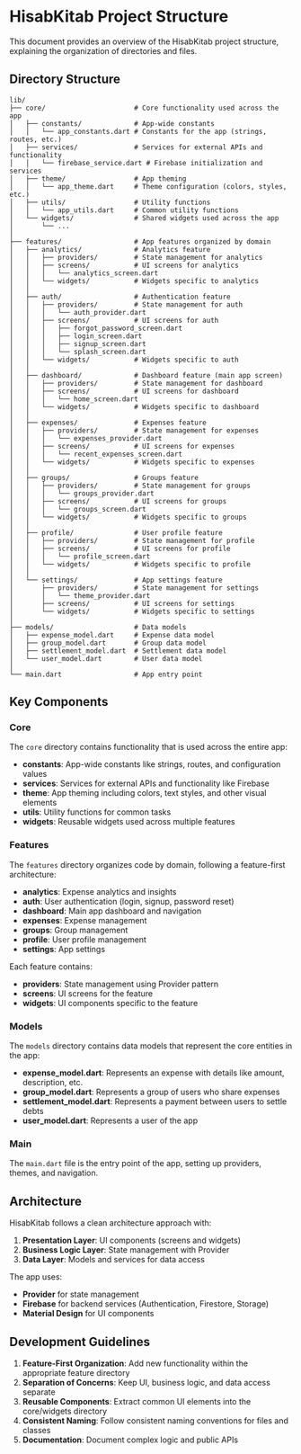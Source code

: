 # HisabKitab Project Structure

This document provides an overview of the HisabKitab project structure, explaining the organization of directories and files.

## Directory Structure

```
lib/
├── core/                      # Core functionality used across the app
│   ├── constants/             # App-wide constants
│   │   └── app_constants.dart # Constants for the app (strings, routes, etc.)
│   ├── services/              # Services for external APIs and functionality
│   │   └── firebase_service.dart # Firebase initialization and services
│   ├── theme/                 # App theming
│   │   └── app_theme.dart     # Theme configuration (colors, styles, etc.)
│   ├── utils/                 # Utility functions
│   │   └── app_utils.dart     # Common utility functions
│   └── widgets/               # Shared widgets used across the app
│       └── ...
│
├── features/                  # App features organized by domain
│   ├── analytics/             # Analytics feature
│   │   ├── providers/         # State management for analytics
│   │   ├── screens/           # UI screens for analytics
│   │   │   └── analytics_screen.dart
│   │   └── widgets/           # Widgets specific to analytics
│   │
│   ├── auth/                  # Authentication feature
│   │   ├── providers/         # State management for auth
│   │   │   └── auth_provider.dart
│   │   ├── screens/           # UI screens for auth
│   │   │   ├── forgot_password_screen.dart
│   │   │   ├── login_screen.dart
│   │   │   ├── signup_screen.dart
│   │   │   └── splash_screen.dart
│   │   └── widgets/           # Widgets specific to auth
│   │
│   ├── dashboard/             # Dashboard feature (main app screen)
│   │   ├── providers/         # State management for dashboard
│   │   ├── screens/           # UI screens for dashboard
│   │   │   └── home_screen.dart
│   │   └── widgets/           # Widgets specific to dashboard
│   │
│   ├── expenses/              # Expenses feature
│   │   ├── providers/         # State management for expenses
│   │   │   └── expenses_provider.dart
│   │   ├── screens/           # UI screens for expenses
│   │   │   └── recent_expenses_screen.dart
│   │   └── widgets/           # Widgets specific to expenses
│   │
│   ├── groups/                # Groups feature
│   │   ├── providers/         # State management for groups
│   │   │   └── groups_provider.dart
│   │   ├── screens/           # UI screens for groups
│   │   │   └── groups_screen.dart
│   │   └── widgets/           # Widgets specific to groups
│   │
│   ├── profile/               # User profile feature
│   │   ├── providers/         # State management for profile
│   │   ├── screens/           # UI screens for profile
│   │   │   └── profile_screen.dart
│   │   └── widgets/           # Widgets specific to profile
│   │
│   └── settings/              # App settings feature
│       ├── providers/         # State management for settings
│       │   └── theme_provider.dart
│       ├── screens/           # UI screens for settings
│       └── widgets/           # Widgets specific to settings
│
├── models/                    # Data models
│   ├── expense_model.dart     # Expense data model
│   ├── group_model.dart       # Group data model
│   ├── settlement_model.dart  # Settlement data model
│   └── user_model.dart        # User data model
│
└── main.dart                  # App entry point
```

## Key Components

### Core

The `core` directory contains functionality that is used across the entire app:

- **constants**: App-wide constants like strings, routes, and configuration values
- **services**: Services for external APIs and functionality like Firebase
- **theme**: App theming including colors, text styles, and other visual elements
- **utils**: Utility functions for common tasks
- **widgets**: Reusable widgets used across multiple features

### Features

The `features` directory organizes code by domain, following a feature-first architecture:

- **analytics**: Expense analytics and insights
- **auth**: User authentication (login, signup, password reset)
- **dashboard**: Main app dashboard and navigation
- **expenses**: Expense management
- **groups**: Group management
- **profile**: User profile management
- **settings**: App settings

Each feature contains:
- **providers**: State management using Provider pattern
- **screens**: UI screens for the feature
- **widgets**: UI components specific to the feature

### Models

The `models` directory contains data models that represent the core entities in the app:

- **expense_model.dart**: Represents an expense with details like amount, description, etc.
- **group_model.dart**: Represents a group of users who share expenses
- **settlement_model.dart**: Represents a payment between users to settle debts
- **user_model.dart**: Represents a user of the app

### Main

The `main.dart` file is the entry point of the app, setting up providers, themes, and navigation.

## Architecture

HisabKitab follows a clean architecture approach with:

1. **Presentation Layer**: UI components (screens and widgets)
2. **Business Logic Layer**: State management with Provider
3. **Data Layer**: Models and services for data access

The app uses:
- **Provider** for state management
- **Firebase** for backend services (Authentication, Firestore, Storage)
- **Material Design** for UI components

## Development Guidelines

1. **Feature-First Organization**: Add new functionality within the appropriate feature directory
2. **Separation of Concerns**: Keep UI, business logic, and data access separate
3. **Reusable Components**: Extract common UI elements into the core/widgets directory
4. **Consistent Naming**: Follow consistent naming conventions for files and classes
5. **Documentation**: Document complex logic and public APIs 